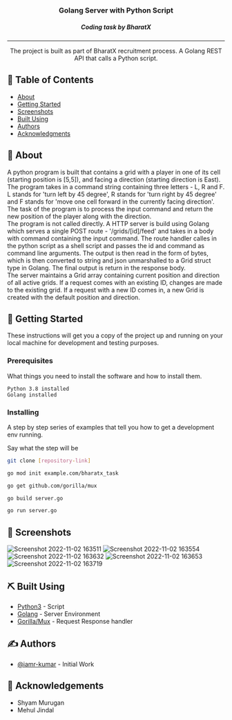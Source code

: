 <h3 align="center">Golang Server with Python Script</h3>
<h5 align="center">Coding task by BharatX</h5>

---

<p align="center"> 
  The project is built as part of BharatX recruitment process. A Golang REST API that calls a Python script.  
</p>

## 📝 Table of Contents

- [About](#about)
- [Getting Started](#getting_started)
- [Screenshots](#screenshots)
- [Built Using](#built_using)
- [Authors](#authors)
- [Acknowledgments](#acknowledgement)

## 🧐 About <a name = "about"></a>

<p>
  A python program is built that contains a grid with a player in one of its cell (starting position is [5,5]), and facing a direction (starting direction is East). The program takes in a command string containing three letters - L, R and F. L stands for 'turn left by 45 degree', R stands for 'turn right by 45 degree' and F stands for 'move one cell forward in the currently facing direction'. The task of the program is to process the input command and return the new position of the player along with the direction.
  <br> 
  The program is not called directly. A HTTP server is build using Golang which serves a single POST route - <italic>'/grids/[id]/feed'<italic> and takes in a body with <italic>command</italic> containing the input command. The route handler calles in the python script as a shell script and passes the id and command as command line arguments. The output is then read in the form of bytes, which is then converted to string and json unmarshalled to a Grid struct type in Golang. The final output is return in the response body.
  <br>
  The server maintains a Grid array containing current position and direction of all active grids. If a request comes with an existing ID, changes are made to the existing grid. If a request with a new ID comes in, a new Grid is created with the default position and direction.
</p>

## 🏁 Getting Started <a name = "getting_started"></a>

These instructions will get you a copy of the project up and running on your local machine for development and testing purposes. 

### Prerequisites

What things you need to install the software and how to install them.

```
Python 3.8 installed
Golang installed
```

### Installing

A step by step series of examples that tell you how to get a development env running.

Say what the step will be

```bash
git clone [repository-link]

go mod init example.com/bharatx_task

go get github.com/gorilla/mux

go build server.go

go run server.go
```

## 🎈 Screenshots <a name="screenshots"></a>

  ![Screenshot 2022-11-02 163511](https://user-images.githubusercontent.com/58480195/199474876-4c0d1258-2c59-43e7-8236-f726b7f9783f.png)
   ![Screenshot 2022-11-02 163554](https://user-images.githubusercontent.com/58480195/199474861-eed5827d-3bc9-4be1-b1e6-5db6cdc9109b.png)
    ![Screenshot 2022-11-02 163632](https://user-images.githubusercontent.com/58480195/199474832-f0ac0b14-8171-4b6d-818e-fa4dec52dc90.png)
  ![Screenshot 2022-11-02 163653](https://user-images.githubusercontent.com/58480195/199474821-fd034dd3-31ff-4012-b73e-1944b54b1bd5.png)
![Screenshot 2022-11-02 163719](https://user-images.githubusercontent.com/58480195/199474806-e6c26f73-c1ac-43d7-930f-c242e7afa85f.png)







## ⛏️ Built Using <a name = "built_using"></a>

- [Python3](https://www.python.org//) - Script
- [Golang](https://go.dev/) - Server Environment
- [Gorilla/Mux](https://pkg.go.dev/github.com/gorilla/mux) - Request Response handler

## ✍️ Authors <a name = "authors"></a>

- [@iamr-kumar](https://github.com/iamr-kumar) - Initial Work

## 🎉 Acknowledgements <a name = "acknowledgement"></a>

- Shyam Murugan
- Mehul Jindal

